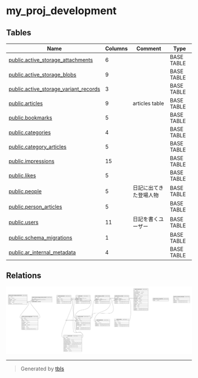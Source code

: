 # my_proj_development

## Tables

| Name | Columns | Comment | Type |
| ---- | ------- | ------- | ---- |
| [public.active_storage_attachments](public.active_storage_attachments.md) | 6 |  | BASE TABLE |
| [public.active_storage_blobs](public.active_storage_blobs.md) | 9 |  | BASE TABLE |
| [public.active_storage_variant_records](public.active_storage_variant_records.md) | 3 |  | BASE TABLE |
| [public.articles](public.articles.md) | 9 | articles table | BASE TABLE |
| [public.bookmarks](public.bookmarks.md) | 5 |  | BASE TABLE |
| [public.categories](public.categories.md) | 4 |  | BASE TABLE |
| [public.category_articles](public.category_articles.md) | 5 |  | BASE TABLE |
| [public.impressions](public.impressions.md) | 15 |  | BASE TABLE |
| [public.likes](public.likes.md) | 5 |  | BASE TABLE |
| [public.people](public.people.md) | 5 | 日記に出てきた登場人物 | BASE TABLE |
| [public.person_articles](public.person_articles.md) | 5 |  | BASE TABLE |
| [public.users](public.users.md) | 11 | 日記を書くユーザー | BASE TABLE |
| [public.schema_migrations](public.schema_migrations.md) | 1 |  | BASE TABLE |
| [public.ar_internal_metadata](public.ar_internal_metadata.md) | 4 |  | BASE TABLE |

## Relations

![er](schema.svg)

---

> Generated by [tbls](https://github.com/k1LoW/tbls)
